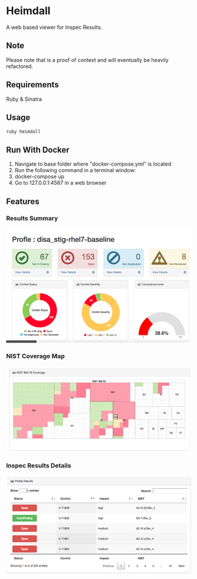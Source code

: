 # Heimdall
A web based viewer for Inspec Results.

## Note
Please note that is a proof of context and will eventually be heavily refactored.

## Requirements

Ruby &
Sinatra

## Usage

```
ruby heimdall
```

## Run With Docker
1. Navigate to base folder where "docker-compose.yml" is located
2. Run the following command in a terminal window:
  1. docker-compose up
4. Go to 127.0.0.1:4567 in a web browser

## Features

### Results Summary

![Alt text](/screenshots/Results_summary.png?raw=true "Results Summary")

### NIST Coverage Map

![Alt text](/screenshots/Nist_coverage.png?raw=true "Results Summary")

### Inspec Results Details

![Alt text](/screenshots/Results_List.png?raw=true "Results Summary")

